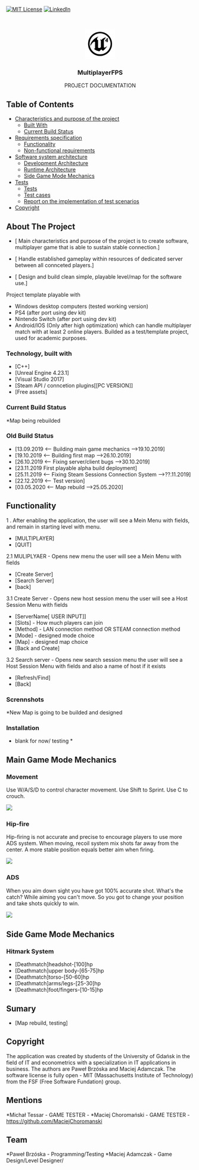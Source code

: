 
[![MIT License][license-shield]][license-url]
[![LinkedIn][linkedin-shield]][linkedin-url]



<!-- PROJECT LOGO -->
<p align="center">
 
<br />
<p align="center">
  <a href="https://github.com/pbrzoska024/FPS-MULTIPLAYER-PROJECT-WINDOWS64-32BIT-">
  </a>
  <img src="images/logo.png" alt="Logo" width="80" height="80">
  <h3 align="center">MultiplayerFPS</h3>

  <p align="center">
  PROJECT DOCUMENTATION
   



<!-- TABLE OF CONTENTS -->
## Table of Contents

* [Characteristics and purpose of the project](#about-the-project)
  * [Built With](#built-with)
  * [Current Build Status](#current-build-status)  
* [Requirements specification](Requirements)
  * [Functionality](#Functionality)
  * [Non-functional requirements](Non-functional)
* [Software system architecture](#Software)
  * [Development Architecture](#Development)
  * [Runtime Architecture](#Runtime)
  * [Side Game Mode Mechanics](#Side-Game-Mode-Mechanics)
* [Tests](#summary)
  * [Tests](#mentions)
  * [Test cases](#contact)
  * [Report on the implementation of test scenarios](#license)
* [Copyright](#Copyright)




<!-- Characteristics and purpose of the project -->
## About The Project

*  [  Main characteristics and purpose of the project
is to create software, multiplayer game
that is able to sustain stable connection.]
 
*  [ Handle established gameplay 
within resources of dedicated server
between all connceted players.]

*  [ Design and build clean
 simple, playable level/map
 for the software use.]

 Project template playable with
- Windows desktop computers (tested working version)
- PS4 (after port using dev kit)
- Nintendo Switch (after port using dev kit)
- Android/IOS (Only after high optimization)
which can handle multiplayer match with at least 2 online players.
Builded as a test/template project, used for academic purposes.



### Technology, built with

* [C++]
* [Unreal Engine 4.23.1]
* [Visual Studio 2017]
* [Steam API / conncetion plugins[[PC VERSION]]
* [Free assets]



### Current Build Status
*Map being rebuilded
### Old Build Status
* [13.09.2019 <-- Building main game mechanics    -->19.10.2019]
* [19.10.2019 <-- Building first map   -->26.10.2019]
* [26.10.2019 <-- Fixing server/client bugs   -->30.10.2019]
* [23.11.2019 First playable alpha build deployment]
* [25.11.2019 <-- Fixing Steam Sessions Connection System -->??.11.2019]
* [22.12.2019 <-- Test version]
* [03.05.2020 <-- Map rebuild   -->25.05.2020]



<!-- GETTING STARTED -->
## Functionality

1 . After enabling the application,
the user will see a Mein Menu with fields,
and remain in starting level with menu.
* [MULTIPLAYER]    
* [QUIT]

2.1
MULIPLYAER - Opens new  menu
the user will see a Mein Menu with fields
* [Create Server]    
* [Search Server]
* [back]

3.1
Create Server - Opens new host session menu
the user will see a Host Session Menu with fields
* [ServerName[ USER INPUT]]    
* [Slots] - How much players can join
* [Method] - LAN connection method OR STEAM connection method
* [Mode] - designed mode choice 
* [Map] - designed map choice
* [Back and Create]

3.2
Search server - Opens new search session menu
the user will see a Host Session Menu with fields
and also a name of host if it exists
* [Refresh/Find]
* [Back]






### Scrennshots

*New Map is going to be builded and designed

### Installation
 
* blank for now/ testing *



<!-- USAGE EXAMPLES -->
## Main Game Mode Mechanics



### Movement
Use W/A/S/D to control character movement.
Use Shift to Sprint.
Use C to crouch.


![](images/GAME2.gif)


### Hip-fire
Hip-firing is not accurate and precise to encourage players to use more ADS system.
When moving, recoil system mix shots far away from the center.
A more stable position equals better aim when firing.


![](images/GAME3.gif)


### ADS
When you aim down sight you have got 100% accurate shot.
What's the catch?
While aiming you can't move.
So you got to change your position and take shots quickly to win.


![](images/GAME4.gif)





<!-- ROADMAP -->
## Side Game Mode Mechanics



### Hitmark System
* [Deathmatch]headshot-[100]hp
* [Deathmatch]upper body-[65-75]hp
* [Deathmatch]torso-[50-60]hp
* [Deathmatch]arms/legs-[25-30]hp
* [Deathmatch]foot/fingers-[10-15]hp


<!-- Summary -->
## Sumary

* [Map rebuild, testing]


<!-- LICENSE -->
## Copyright

The application was created by students of the University of Gdańsk in the field of IT and econometrics with a specialization in IT applications in business. The authors are Paweł Brzóska and Maciej Adamczak. The software license is fully open - MIT (Massachusetts Institute of Technology) from the FSF (Free Software Fundation) group.


## Mentions
*Michał Tessar - GAME TESTER -
*Maciej Choromański - GAME TESTER - https://github.com/MaciejChoromanski

## Team
*Paweł Brzóska - Programming/Testing
*Maciej Adamczak - Game Design/Level Designer/


<!-- MARKDOWN LINKS & IMAGES -->
<!-- https://www.markdownguide.org/basic-syntax/#reference-style-links -->
[issues-url]: https://github.com/othneildrew/Best-README-Template/issues
[license-shield]: https://img.shields.io/github/license/othneildrew/Best-README-Template.svg?style=flat-square
[license-url]: https://github.com/othneildrew/Best-README-Template/blob/master/LICENSE.txt
[linkedin-shield]: https://img.shields.io/badge/-LinkedIn-black.svg?style=flat-square&logo=linkedin&colorB=555
[linkedin-url]: https://www.linkedin.com/in/paweł-brzóska-522634179/
[product-screenshot]: images/screenshot.png
